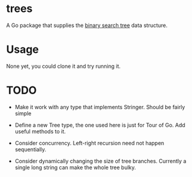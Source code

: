 # trees

A Go package that supplies the [binary search tree](https://en.wikipedia.org/wiki/Binary_search_tree) data structure.

# Usage

None yet, you could clone it and try running it.

# TODO

- Make it work with any type that implements Stringer. Should be fairly simple

- Define a new Tree type, the one used here is just for Tour of Go. Add useful
    methods to it.

- Consider concurrency. Left-right recursion need not happen sequentially.

- Consider dynamically changing the size of tree branches. Currently a single
    long string can make the whole tree bulky.
